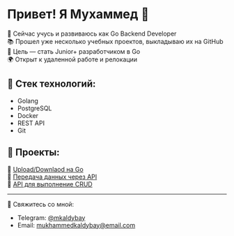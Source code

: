 # Привет! Я Мухаммед 👋

🔭 Сейчас учусь и развиваюсь как Go Backend Developer  
📚 Прошел уже несколько учебных проектов, выкладываю их на GitHub  
🎯 Цель — стать Junior+ разработчиком в Go  
🌍 Открыт к удаленной работе и релокации  

## 🚀 Стек технологий:
- Golang 
- PostgreSQL
- Docker
- REST API
- Git

## 📂 Проекты:
🔹 [Upload/Downlaod на Go](https://github.com/MukhammedK/toolkit)  
🔹 [Передача данных через API](https://github.com/MukhammedK/CryptoCompare)  
🔹 [API для выполнение CRUD](https://github.com/MukhammedK/library-api)

---

💬 Свяжитесь со мной:
- Telegram: [@mkaldybay](https://t.me/mkaldybay)
- Email: mukhammedkaldybay@email.com
